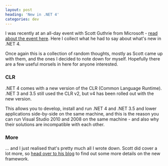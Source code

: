 ```yaml
---
layout: post
heading: 'New in .NET 4'
categories: dev
---
```


I was recently at an all-day event with Scott Guthrie from Microsoft - [read about the event here](http://www.chris-alexander.co.uk/3091). Here I collect what he had to say about what's new in .NET 4.

Once again this is a collection of random thoughts, mostly as Scott came up with them, and the ones I decided to note down for myself. Hopefully there are a few useful morsels in here for anyone interested.

### CLR

.NET 4 comes with a new version of the CLR (Common Language Runtime). .NET 3 and 3.5 still used the CLR v2, but v4 has been rolled out with the new version.

This allows you to develop, install and run .NET 4 and .NET 3.5 and lower applications side-by-side on the same machine, and this is the reason you can run Visual Studio 2010 and 2008 on the same machine - and also why their solutions are incompatible with each other.

### More

... and I just realised that's pretty much all I wrote down. Scott did cover a lot more, so [head over to his blog](http://weblogs.asp.net/scottgu/archive/tags/.NET/default.aspx) to find out some more details on the new framework.
